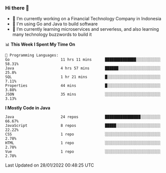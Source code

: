 ### Hi there 👋

<!--
**mazzama/mazzama** is a ✨ _special_ ✨ repository because its `README.md` (this file) appears on your GitHub profile.

Here are some ideas to get you started:

- 🔭 I’m currently working on ...
- 🌱 I’m currently learning ...
- 👯 I’m looking to collaborate on ...
- 🤔 I’m looking for help with ...
- 💬 Ask me about ...
- 📫 How to reach me: ...
- 😄 Pronouns: ...
- ⚡ Fun fact: ...
-->

- 🔭 I’m currently working on a Financial Technology Company in Indonesia
- :gun: I'm using Go and Java to build software
- 🌱 I’m currently learning microservices and serverless, and also learning many technology buzzwords to build it

<!--START_SECTION:waka-->
📊 **This Week I Spent My Time On** 

```text
💬 Programming Languages: 
Go                       11 hrs 11 mins      ██████████████░░░░░░░░░░░   58.31% 
Java                     4 hrs 57 mins       ██████░░░░░░░░░░░░░░░░░░░   25.8% 
SQL                      1 hr 21 mins        █░░░░░░░░░░░░░░░░░░░░░░░░   7.11% 
Properties               44 mins             █░░░░░░░░░░░░░░░░░░░░░░░░   3.88% 
JSON                     35 mins             ░░░░░░░░░░░░░░░░░░░░░░░░░   3.13%

```

**I Mostly Code in Java** 

```text
Java                     24 repos            ████████████████░░░░░░░░░   66.67% 
JavaScript               8 repos             █████░░░░░░░░░░░░░░░░░░░░   22.22% 
CSS                      1 repo              ░░░░░░░░░░░░░░░░░░░░░░░░░   2.78% 
HTML                     1 repo              ░░░░░░░░░░░░░░░░░░░░░░░░░   2.78% 
Vue                      1 repo              ░░░░░░░░░░░░░░░░░░░░░░░░░   2.78%

```



 Last Updated on 28/01/2022 00:48:25 UTC
<!--END_SECTION:waka-->
